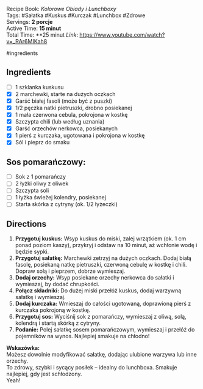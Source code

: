 Recipe Book: _Kolorowe Obiady i Lunchboxy_  
Tags: #Sałatka #Kuskus #Kurczak #Lunchbox #Zdrowe  
Servings: **2 porcje**  
Active Time: **15 minut**  
Total Time: **25 minut
*Link*: https://www.youtube.com/watch?v=_RAr6MIKah8

#ingredients
## Ingredients
- [ ]  1 szklanka kuskusu
- [x]  2 marchewki, starte na dużych oczkach
- [x]  Garść białej fasoli (może być z puszki)
- [x]  1/2 pęczka natki pietruszki, drobno posiekanej
- [x]  1 mała czerwona cebula, pokrojona w kostkę
- [x]  Szczypta chili (lub według uznania)
- [x]  Garść orzechów nerkowca, posiekanych
- [x]  1 pierś z kurczaka, ugotowana i pokrojona w kostkę
- [x]  Sól i pieprz do smaku

## Sos pomarańczowy:
- [ ]  Sok z 1 pomarańczy
- [ ]  2 łyżki oliwy z oliwek
- [ ]  Szczypta soli
- [ ]  1 łyżka świeżej kolendry, posiekanej
- [ ]  Starta skórka z cytryny (ok. 1/2 łyżeczki)

## Directions

1. **Przygotuj kuskus:** Wsyp kuskus do miski, zalej wrzątkiem (ok. 1 cm ponad poziom kaszy), przykryj i odstaw na 10 minut, aż wchłonie wodę i będzie sypki.
2. **Przygotuj sałatkę:** Marchewki zetrzyj na dużych oczkach. Dodaj białą fasolę, posiekaną natkę pietruszki, czerwoną cebulę w kostkę i chili. Dopraw solą i pieprzem, dobrze wymieszaj.
3. **Dodaj orzechy:** Wsyp posiekane orzechy nerkowca do sałatki i wymieszaj, by dodać chrupkości.
4. **Połącz składniki:** Do dużej miski przełóż kuskus, dodaj warzywną sałatkę i wymieszaj.
5. **Dodaj kurczaka:** Wmieszaj do całości ugotowaną, doprawioną pierś z kurczaka pokrojoną w kostkę.
6. **Przygotuj sos:** Wyciśnij sok z pomarańczy, wymieszaj z oliwą, solą, kolendrą i startą skórką z cytryny.
7. **Podanie:** Polej sałatkę sosem pomarańczowym, wymieszaj i przełóż do pojemników na wynos. Najlepiej smakuje na chłodno!

**Wskazówka:**  
Możesz dowolnie modyfikować sałatkę, dodając ulubione warzywa lub inne orzechy.  
To zdrowy, szybki i sycący posiłek – idealny do lunchboxa. Smakuje najlepiej, gdy jest schłodzony.  
Yeah!
